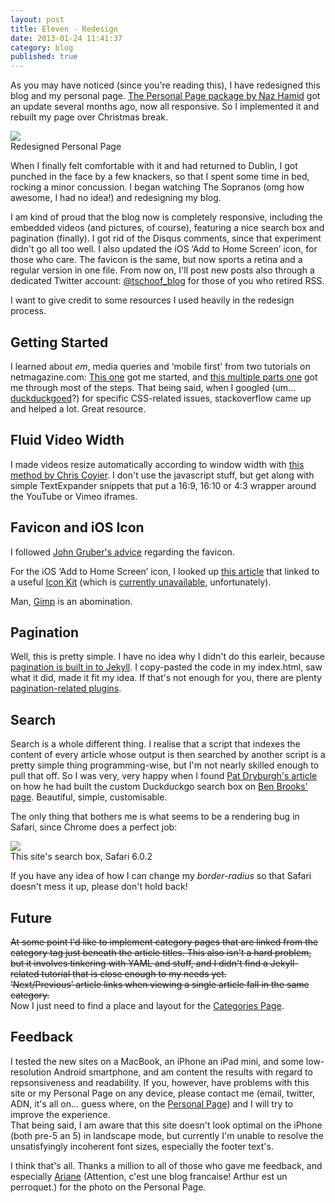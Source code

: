 ```yaml
---
layout: post
title: Eleven - Redesign
date: 2013-01-24 11:41:37
category: blog
published: true
---
```


As you may have noticed (since you're reading this), I have redesigned this blog and my personal page. [The Personal Page package by Naz Hamid](http://thepersonalpage.me) got an update several months ago, now all responsive. So I implemented it and rebuilt my page over Christmas break.

<p class="pic"><a href="http://timmschoof.com"><img src="http://blog.timmschoof.com/images/pp.jpg"></a><br>Redesigned Personal Page</p>

When I finally felt comfortable with it and had returned to Dublin, I got punched in the face by a few knackers, so that I spent some time in bed, rocking a minor concussion. I began watching The Sopranos (omg how awesome, I had no idea!) and redesigning my blog.

I am kind of proud that the blog now is completely responsive, including the embedded videos (and pictures, of course), featuring a nice search box and pagination (finally). I got rid of the Disqus comments, since that experiment didn't go all too well. I also updated the iOS ‘Add to Home Screen’ icon, for those who care. The favicon is the same, but now sports a retina and a regular version in one file. From now on, I'll post new posts also through a dedicated Twitter account: [@tschoof_blog](https://twitter.com/tschoof_blog) for those of you who retired RSS. 

I want to give credit to some resources I used heavily in the redesign process.

## Getting Started
I learned about *em*, media queries and ‘mobile first’ from two tutorials on netmagazine.com: [This one](http://www.netmagazine.com/tutorials/build-basic-responsive-site-css) got me started, and [this multiple parts one](http://www.netmagazine.com/tutorials/build-responsive-site-week-designing-responsively-part-1) got me through most of the steps. That being said, when I googled (um... [duckduckgoed](https://duckduckgo.com)?) for specific CSS-related issues, stackoverflow came up and helped a lot. Great resource. 

## Fluid Video Width
I made videos resize automatically according to window width with [this method by Chris Coyier](http://css-tricks.com/NetMag/FluidWidthVideo/Article-FluidWidthVideo.php). I don't use the javascript stuff, but get along with simple TextExpander snippets that put a 16:9, 16:10 or 4:3 wrapper around the YouTube or Vimeo iframes. 

## Favicon and iOS Icon
I followed [John Gruber's advice](http://daringfireball.net/2013/01/retina_favicons) regarding the favicon.

For the iOS ‘Add to Home Screen’ icon, I looked up [this article](http://osxdaily.com/2012/03/29/set-a-retina-ios-bookmark-icon/) that linked to a useful [Icon Kit](http://killericons.com/app-icons/free-ios-diy-icon-kit) (which is [currently unavailable](http://sites.securepaynet.net/redirect_0.html), unfortunately). 

Man, [Gimp](http://www.gimp.org) is an abomination.

## Pagination
Well, this is pretty simple. I have no idea why I didn't do this earleir, because [pagination is built in to Jekyll](https://github.com/mojombo/jekyll/wiki/Pagination). I copy-pasted the code in my index.html, saw what it did, made it fit my idea. If that's not enough for you, there are plenty [pagination-related plugins](https://duckduckgo.com/?q=jekyll+pagination+plugin).

## Search
Search is a whole different thing. I realise that a script that indexes the content of every article whose output is then searched by another script is a pretty simple thing programming-wise, but I'm not nearly skilled enough to pull that off. So I was very, very happy when I found [Pat Dryburgh's article](http://patdryburgh.com/blog/adding-a-custom-duckduckgo-search-bar-to-your-site/) on how he had built the custom Duckduckgo search box on [Ben Brooks' page](http://brooksreview.net). Beautiful, simple, customisable. 

The only thing that bothers me is what seems to be a rendering bug in Safari, since Chrome does a perfect job:
<p class="pic"><img src="http://blog.timmschoof.com/images/safaribug.png"><br>This site's search box, Safari 6.0.2</p>

If you have any idea of how I can change my *border-radius* so that Safari doesn't mess it up, please don't hold back! 

## Future
<s>At some point I'd like to implement category pages that are linked from the category tag just beneath the article titles. This also isn't a hard problem, but it involves tinkering with YAML and stuff, and I didn't find a Jekyll-related tutorial that is close enough to my needs yet.  
‘Next/Previous’ article links when viewing a single article fall in the same category.</s>  
Now I just need to find a place and layout for the [Categories Page](http://blog.timmschoof.com/categories/).

## Feedback
I tested the new sites on a MacBook, an iPhone an iPad mini, and some low-resolution Android smartphone, and am content the results with regard to repsonsiveness and readability. If you, however, have problems with this site or my Personal Page on any device, please contact me (email, twitter, ADN, it's all on... guess where, on the [Personal Page](http://timmschoof.com)) and I will try to improve the experience.  
That being said, I am aware that this site doesn't look optimal on the iPhone (both pre-5 an 5) in landscape mode, but currently I'm unable to resolve the unsatisfyingly incoherent font sizes, especially the footer text's.

I think that's all. Thanks a million to all of those who gave me feedback, and especially [Ariane](http://thebigdublinski.wordpress.com) (Attention, c'est une blog francaise! Arthur est un perroquet.) for the photo on the Personal Page.